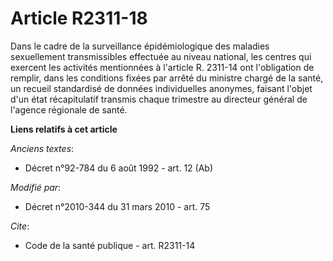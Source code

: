 # Article R2311-18

Dans le cadre de la surveillance épidémiologique des maladies sexuellement transmissibles effectuée au niveau national, les
centres qui exercent les activités mentionnées à l'article R. 2311-14 ont l'obligation de remplir, dans les conditions fixées
par arrêté du ministre chargé de la santé, un recueil standardisé de données individuelles anonymes, faisant l'objet d'un
état récapitulatif transmis chaque trimestre au directeur général de l'agence régionale de santé.

**Liens relatifs à cet article**

_Anciens textes_:

  - Décret n°92-784 du 6 août 1992 - art. 12 (Ab)

_Modifié par_:

  - Décret n°2010-344 du 31 mars 2010 - art. 75

_Cite_:

  - Code de la santé publique - art. R2311-14
